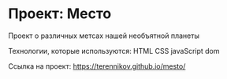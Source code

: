 # Проект: Место

Проект о различных метсах нашей необъятной планеты

Технологии, которые используются: HTML CSS javaScript dom

Ссылка на проект: https://terennikov.github.io/mesto/

